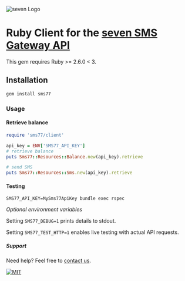 ![](https://www.seven.io/wp-content/uploads/Logo.svg "seven Logo")

# Ruby Client for the [seven SMS Gateway API](https://www.seven.io/)
This gem requires Ruby >= 2.6.0 < 3.

## Installation

```gem install sms77```

### Usage

#### Retrieve balance

```ruby
require 'sms77/client'

api_key = ENV['SMS77_API_KEY']
# retrieve balance
puts Sms77::Resources::Balance.new(api_key).retrieve

# send SMS
puts Sms77::Resources::Sms.new(api_key).retrieve
```

#### Testing

```shell
SMS77_API_KEY=MySms77ApiKey bundle exec rspec
```

*Optional environment variables*

Setting ```SMS77_DEBUG=1``` prints details to stdout.

Setting ```SMS77_TEST_HTTP=1``` enables live testing with actual API requests.

##### Support

Need help? Feel free to [contact us](https://www.seven.io/en/company/contact/).

[![MIT](https://img.shields.io/badge/License-MIT-teal.svg)](LICENSE)
